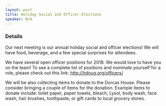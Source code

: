 ```yaml
---
layout: post
title: Holiday Social and Officer Elections
speaker: N/A
---
```


### Details
Our next meeting is our annual holiday social and officer elections! We will have food, beverage, and a few special surprises for attendees.

We have several open officer positions for 2018. We would love to have you on the team! To see a complete list of positions and nominate yourself for a role, please check out this link: http://lrdnug.org/officers/

We will be also collecting items to donate to the Dorcas House. Please consider bringing a couple of items for the donation. Example items to donate include: toilet paper, paper towels, bleach, Lysol, body wash, face wash, hair brushes, toothpaste, or gift cards to local grocery stores.
